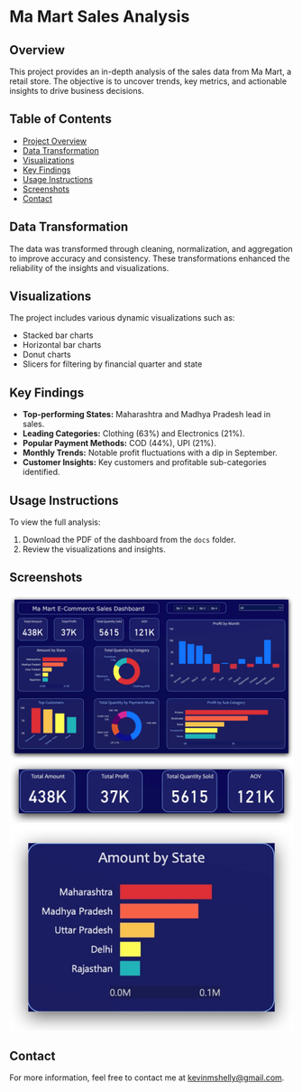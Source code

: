 # Ma Mart Sales Analysis

## Overview
This project provides an in-depth analysis of the sales data from Ma Mart, a retail store. 
The objective is to uncover trends, key metrics, and actionable insights to drive business decisions.

## Table of Contents
- [Project Overview](#overview)
- [Data Transformation](#data-transformation)
- [Visualizations](#visualizations)
- [Key Findings](#key-findings)
- [Usage Instructions](#usage-instructions)
- [Screenshots](#screenshots)
- [Contact](#contact)

## Data Transformation
The data was transformed through cleaning, normalization, and aggregation to improve accuracy and consistency. 
These transformations enhanced the reliability of the insights and visualizations.

## Visualizations
The project includes various dynamic visualizations such as:
- Stacked bar charts
- Horizontal bar charts
- Donut charts
- Slicers for filtering by financial quarter and state

## Key Findings
- **Top-performing States:** Maharashtra and Madhya Pradesh lead in sales.
- **Leading Categories:** Clothing (63%) and Electronics (21%).
- **Popular Payment Methods:** COD (44%), UPI (21%).
- **Monthly Trends:** Notable profit fluctuations with a dip in September.
- **Customer Insights:** Key customers and profitable sub-categories identified.

## Usage Instructions
To view the full analysis:
1. Download the PDF of the dashboard from the `docs` folder.
2. Review the visualizations and insights.

## Screenshots
![Dashboard Overview](https://github.com/Escanor56/Power-BI-Project/blob/main/Docs/Dashboard_1.jpg)
![KPIs](https://github.com/Escanor56/Power-BI-Project/blob/main/Docs/KPIs_1.jpg)
![State-wise Sales](https://github.com/Escanor56/Power-BI-Project/blob/main/Docs/State_1.jpg)

## Contact
For more information, feel free to contact me at [kevinmshelly@gmail.com](mailto:kevinmshelly@gmail.com).
